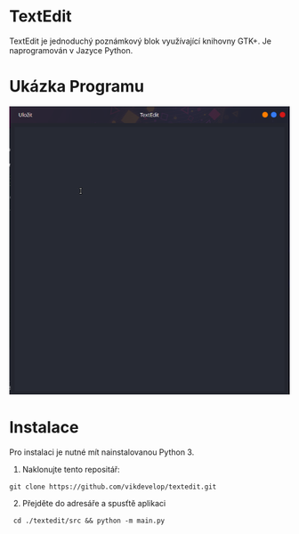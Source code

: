 # TextEdit
TextEdit je jednoduchý poznámkový blok využívající knihovny GTK+. Je naprogramován v Jazyce Python.

# Ukázka Programu

![Ukázka Programu](https://github.com/vikdevelop/textedit/blob/main/src/img/textedit.png)

# Instalace
Pro instalaci je nutné mít nainstalovanou Python 3.
1. Naklonujte tento repositář:
```
git clone https://github.com/vikdevelop/textedit.git
```
2. Přejděte do adresáře a spusťtě aplikaci 
```
 cd ./textedit/src && python -m main.py
 ```
